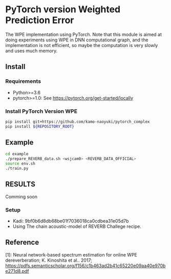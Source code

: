 # PyTorch version Weighted Prediction Error

The WPE implementation using PyTorch.
Note that this module is aimed at doing experiments using WPE in DNN computational graph,
and the implementation is not efficient,
so maybe the computation is very slowly and uses much memory.

## Install
### Requirements

- Python>=3.6
- pytorch>=1.0: See https://pytorch.org/get-started/locally


### Install PyTorch Version WPE

```bash
pip install git+https://github.com/kamo-naoyuki/pytorch_complex
pip install ${REPOSITORY_ROOT}
```

## Example
```bash
cd example
./prepare_REVERB_data.sh <wsjcam0> <REVERB_DATA_OFFICIAL>
source env.sh
./train.py
```

## RESULTS
Comming soon
### Setup
- Kadi: 9bf0b6d8db68be01f7036018ca0cdbea31e05d7b
- Using The chain acoustic-model of REVERB Challege recipe.

## Reference

[1]: Neural network-based spectrum estimation for online WPE dereverberation; K. Kinoshita et al.. 2017; https://pdfs.semanticscholar.org/f156/c1b463ad2b41c65220e09aa40e970be271d8.pdf
